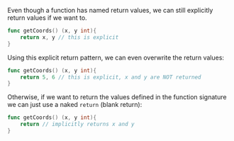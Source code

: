Even though a function has named return values, we can still explicitly return values if we want to.

```go
func getCoords() (x, y int){
	return x, y // this is explicit
}
```

Using this explicit return pattern, we can even overwrite the return values:
```go
func getCoords() (x, y int){
	return 5, 6 // this is explicit, x and y are NOT returned
}
```

Otherwise, if we want to return the values defined in the function signature we can just use a naked `return` (blank return):
```go
func getCoords() (x, y int){
	return // implicitly returns x and y
}
```
